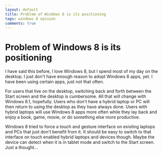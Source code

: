 ```yaml
---
layout: default
title: Problem of Windows 8 is its positioning
tags: windows 8 opinion
comments: true
---
```

# Problem of Windows 8 is its positioning

I have said this before, I love Windows 8, but I spend most of my day on the desktop. I just don't have enough reason to adopt Windows 8 apps, yet. I have been using certain apps, just not that often.

For users that live on the desktop, switching back and forth between the Start screen and the desktop is cumbersome. All that will change with Windows 8.1, hopefully. Users who don't have a hybrid laptop or PC will then return to using the desktop as they have always done. Users with hybrid laptops will use Windows 8 apps more often while they lay back and enjoy a book, game, movie, or do something else more productive.

Windows 8 tried to force a touch and gesture interface on existing laptops and PCs that just don't benefit from it. It should be easy to switch to that interface on touch enabled hybrid laptops and devices though. Maybe the device can detect when it is in tablet mode and switch to the Start screen. Just a thought...
